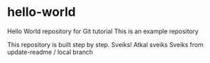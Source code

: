 # hello-world
Hello World repository for Git tutorial
This is an example repository

This repository is built step by step.
Sveiks!
Atkal sveiks
Sveiks from update-readme / local branch
